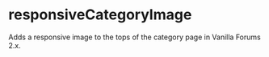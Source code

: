 # responsiveCategoryImage
Adds a responsive image to the tops of the category page in Vanilla Forums 2.x.
